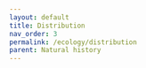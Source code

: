 ```yaml
---
layout: default
title: Distribution
nav_order: 3
permalink: /ecology/distribution
parent: Natural history
---
```


